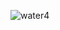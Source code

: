 ![water4](https://github.com/user-attachments/assets/fcfa1edd-f792-4997-902c-b132a5f529d6)





<!---
watelike/watelike is a ✨ special ✨ repository because its `README.md` (this file) appears on your GitHub profile.
You can click the Preview link to take a look at your changes.
--->





